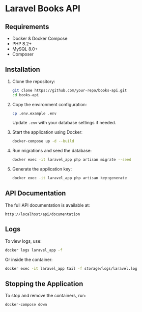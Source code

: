 # Laravel Books API

## Requirements
- Docker & Docker Compose
- PHP 8.2+
- MySQL 8.0+
- Composer

## Installation
1. Clone the repository:
   ```sh
   git clone https://github.com/your-repo/books-api.git
   cd books-api
   ```

2. Copy the environment configuration:
   ```sh
   cp .env.example .env
   ```
   Update `.env` with your database settings if needed.

3. Start the application using Docker:
   ```sh
   docker-compose up -d --build
   ```

4. Run migrations and seed the database:
   ```sh
   docker exec -it laravel_app php artisan migrate --seed
   ```

5. Generate the application key:
   ```sh
   docker exec -it laravel_app php artisan key:generate
   ```

## API Documentation
The full API documentation is available at:
```
http://localhost/api/documentation
```

## Logs
To view logs, use:
```sh
docker logs laravel_app -f
```
Or inside the container:
```sh
docker exec -it laravel_app tail -f storage/logs/laravel.log
```

## Stopping the Application
To stop and remove the containers, run:
```sh
docker-compose down
```

